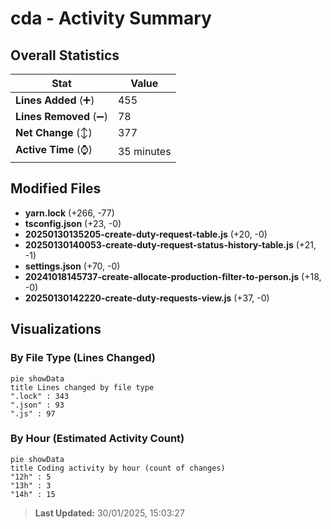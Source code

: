# cda - Activity Summary 

## Overall Statistics

| Stat                   | Value                                                             |
| ---------------------- | ----------------------------------------------------------------- |
| **Lines Added** (➕)   | 455                                          |
| **Lines Removed** (➖) | 78                                        |
| **Net Change** (↕)    | 377                |
| **Active Time** (⌚)   | 35 minutes |


## Modified Files
- **yarn.lock** (+266, -77)
- **tsconfig.json** (+23, -0)
- **20250130135205-create-duty-request-table.js** (+20, -0)
- **20250130140053-create-duty-request-status-history-table.js** (+21, -1)
- **settings.json** (+70, -0)
- **20241018145737-create-allocate-production-filter-to-person.js** (+18, -0)
- **20250130142220-create-duty-requests-view.js** (+37, -0)

## Visualizations

### By File Type (Lines Changed)

```mermaid
pie showData
title Lines changed by file type
".lock" : 343
".json" : 93
".js" : 97
```

### By Hour (Estimated Activity Count)

```mermaid
pie showData
title Coding activity by hour (count of changes)
"12h" : 5
"13h" : 3
"14h" : 15
```


> **Last Updated:** 30/01/2025, 15:03:27